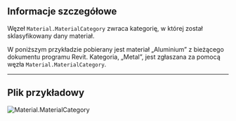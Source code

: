 ## Informacje szczegółowe
Węzeł `Material.MaterialCategory` zwraca kategorię, w której został sklasyfikowany dany materiał.

W poniższym przykładzie pobierany jest materiał „Aluminium” z bieżącego dokumentu programu Revit. Kategoria, „Metal”, jest zgłaszana za pomocą węzła `Material.MaterialCategory`.
___
## Plik przykładowy

![Material.MaterialCategory](./Revit.Elements.Material.MaterialCategory_img.jpg)
